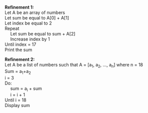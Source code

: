 **Refinement 1:**  
Let A be an array of numbers  
Let sum be equal to A[0] + A[1]  
Let index be equal to 2  
Repeat  
&emsp; Let sum be equal to sum + A[2]  
&emsp; Increase index by 1  
Until index = 17  
Print the sum  

**Refinement 2:**  
Let A be a list of numbers such that A = [a<sub>1</sub>, a<sub>2</sub>, …, a<sub>n</sub>] where n = 18  
Sum = a<sub>1</sub>+a<sub>2</sub>  
i = 3  
Do:  
&emsp; sum = a<sub>i</sub> + sum  
&emsp; i = i + 1  
Until i = 18  
Display sum  